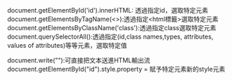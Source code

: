 document.getElementById('id').innerHTML: 透過指定id，選取特定元素  
document.getElementsByTagName(<>):透過指定<html標籤>選取特定元素  
document.getElementsByClassName('class'):透過指定class選取特定元素  
document.querySelectorAll():透過指定(id,class names,types, attributes, values of attributes)等等元素，選取特定值  

document.write(""):可直接把文本送進HTML輸出流  
document.getElementById("id").style.property = 賦予特定元素新的style元素  
